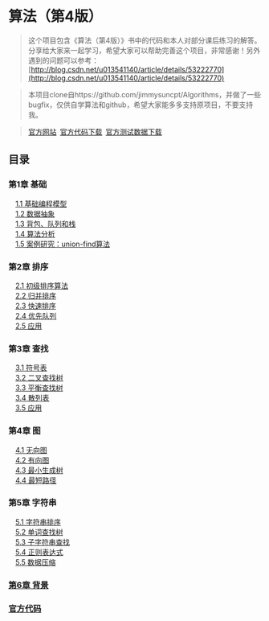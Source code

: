 算法（第4版）
==========

>这个项目包含《算法（第4版）》书中的代码和本人对部分课后练习的解答。分享给大家来一起学习，希望大家可以帮助完善这个项目，非常感谢！另外遇到的问题可以参考：[http://blog.csdn.net/u013541140/article/details/53222770](http://blog.csdn.net/u013541140/article/details/53222770)

>本项目clone自https://github.com/jimmysuncpt/Algorithms，并做了一些bugfix，仅供自学算法和github，希望大家能多多支持原项目，不要支持我。

>[官方网站](http://algs4.cs.princeton.edu/home/)&ensp;[官方代码下载](http://algs4.cs.princeton.edu/code/algs4.jar)&ensp;[官方测试数据下载](http://algs4.cs.princeton.edu/code/algs4-data.zip)

目录
----

### 第1章 基础
&emsp;[1.1 基础编程模型](https://github.com/jimmysuncpt/Algorithms/tree/master/src/com/jimmysun/algorithms/chapter1_1)<br />
&emsp;[1.2 数据抽象](https://github.com/jimmysuncpt/Algorithms/tree/master/src/com/jimmysun/algorithms/chapter1_2)<br />
&emsp;[1.3 背包、队列和栈](https://github.com/jimmysuncpt/Algorithms/tree/master/src/com/jimmysun/algorithms/chapter1_3)<br />
&emsp;[1.4 算法分析](https://github.com/jimmysuncpt/Algorithms/tree/master/src/com/jimmysun/algorithms/chapter1_4)<br />
&emsp;[1.5 案例研究：union-find算法](https://github.com/jimmysuncpt/Algorithms/tree/master/src/com/jimmysun/algorithms/chapter1_5)<br />
### 第2章 排序
&emsp;[2.1 初级排序算法](https://github.com/jimmysuncpt/Algorithms/tree/master/src/com/jimmysun/algorithms/chapter2_1)<br />
&emsp;[2.2 归并排序](https://github.com/jimmysuncpt/Algorithms/tree/master/src/com/jimmysun/algorithms/chapter2_2)<br />
&emsp;[2.3 快速排序](https://github.com/jimmysuncpt/Algorithms/tree/master/src/com/jimmysun/algorithms/chapter2_3)<br />
&emsp;[2.4 优先队列](https://github.com/jimmysuncpt/Algorithms/tree/master/src/com/jimmysun/algorithms/chapter2_4)<br />
&emsp;[2.5 应用](https://github.com/jimmysuncpt/Algorithms/tree/master/src/com/jimmysun/algorithms/chapter2_5)<br />
### 第3章 查找
&emsp;[3.1 符号表](https://github.com/jimmysuncpt/Algorithms/tree/master/src/com/jimmysun/algorithms/chapter3_1)<br />
&emsp;[3.2 二叉查找树](https://github.com/jimmysuncpt/Algorithms/tree/master/src/com/jimmysun/algorithms/chapter3_2)<br />
&emsp;[3.3 平衡查找树](https://github.com/jimmysuncpt/Algorithms/tree/master/src/com/jimmysun/algorithms/chapter3_3)<br />
&emsp;[3.4 散列表](https://github.com/jimmysuncpt/Algorithms/tree/master/src/com/jimmysun/algorithms/chapter3_4)<br />
&emsp;[3.5 应用](https://github.com/jimmysuncpt/Algorithms/tree/master/src/com/jimmysun/algorithms/chapter3_5)<br />
### 第4章 图
&emsp;[4.1 无向图](https://github.com/jimmysuncpt/Algorithms/tree/master/src/com/jimmysun/algorithms/chapter4_1)<br />
&emsp;[4.2 有向图](https://github.com/jimmysuncpt/Algorithms/tree/master/src/com/jimmysun/algorithms/chapter4_2)<br />
&emsp;[4.3 最小生成树](https://github.com/jimmysuncpt/Algorithms/tree/master/src/com/jimmysun/algorithms/chapter4_3)<br />
&emsp;[4.4 最短路径](https://github.com/jimmysuncpt/Algorithms/tree/master/src/com/jimmysun/algorithms/chapter4_4)<br />
### 第5章 字符串
&emsp;[5.1 字符串排序](https://github.com/jimmysuncpt/Algorithms/tree/master/src/com/jimmysun/algorithms/chapter5_1)<br />
&emsp;[5.2 单词查找树](https://github.com/jimmysuncpt/Algorithms/tree/master/src/com/jimmysun/algorithms/chapter5_2)<br />
&emsp;[5.3 子字符串查找](https://github.com/jimmysuncpt/Algorithms/tree/master/src/com/jimmysun/algorithms/chapter5_3)<br />
&emsp;[5.4 正则表达式](https://github.com/jimmysuncpt/Algorithms/tree/master/src/com/jimmysun/algorithms/chapter5_4)<br />
&emsp;[5.5 数据压缩](https://github.com/jimmysuncpt/Algorithms/tree/master/src/com/jimmysun/algorithms/chapter5_5)<br />
### [第6章 背景](https://github.com/jimmysuncpt/Algorithms/tree/master/src/com/jimmysun/algorithms/chapter6)<br />
### [官方代码](https://github.com/jimmysuncpt/Algorithms/tree/master/src/edu/princeton/cs/algs4)<br />
